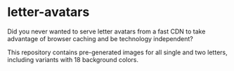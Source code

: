 # letter-avatars

Did you never wanted to serve letter avatars from a fast CDN to take advantage
of browser caching and be technology independent?

This repository contains pre-generated images for all single and two letters,
including variants with 18 background colors.

 
